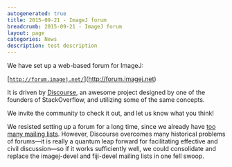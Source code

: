 ```yaml
---
autogenerated: true
title: 2015-09-21 - ImageJ forum
breadcrumb: 2015-09-21 - ImageJ forum
layout: page
categories: News
description: test description
---
```


We have set up a web-based forum for ImageJ:

[[`http://forum.imagej.net/`](http://forum.imagej.net/)](http://forum.imagej.net)

It is driven by [Discourse](http://www.discourse.org/), an awesome project designed by one of the founders of StackOverflow, and utilizing some of the same concepts.

We invite the community to check it out, and let us know what you think!

We resisted setting up a forum for a long time, since we already have [too many mailing lists](Mailing_Lists ). However, Discourse overcomes many historical problems of forums—it is really a quantum leap forward for facilitating effective and civil discussion—so if it works sufficiently well, we could consolidate and replace the imagej-devel and fiji-devel mailing lists in one fell swoop.


